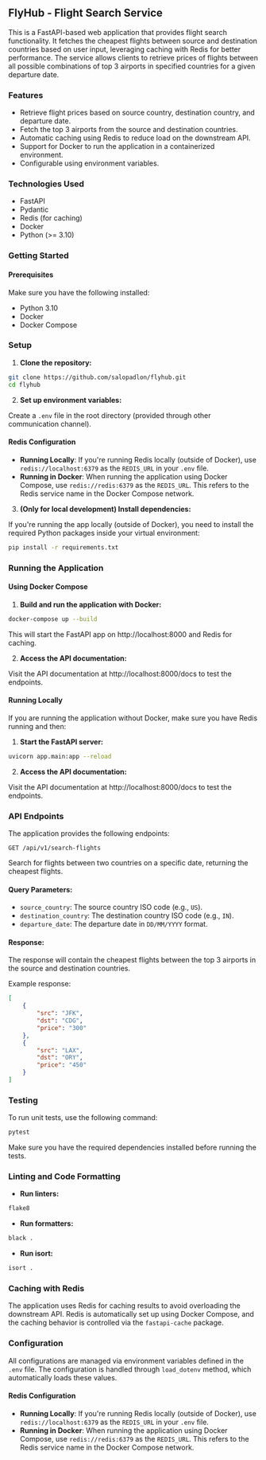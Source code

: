 ## FlyHub - Flight Search Service

This is a FastAPI-based web application that provides flight search functionality. It fetches the cheapest flights between source and destination countries based on user input, leveraging caching with Redis for better performance. The service allows clients to retrieve prices of flights between all possible combinations of top 3 airports in specified countries for a given departure date.

### Features

- Retrieve flight prices based on source country, destination country, and departure date.
- Fetch the top 3 airports from the source and destination countries.
- Automatic caching using Redis to reduce load on the downstream API.
- Support for Docker to run the application in a containerized environment.
- Configurable using environment variables. 

### Technologies Used

- FastAPI
- Pydantic
- Redis (for caching)
- Docker
- Python (>= 3.10)

### Getting Started

#### Prerequisites
Make sure you have the following installed:

- Python 3.10
- Docker
- Docker Compose

### Setup
1. **Clone the repository:**

```bash 
git clone https://github.com/salopadlon/flyhub.git 
cd flyhub
```

2. **Set up environment variables:**

Create a `.env` file in the root directory (provided through other communication channel).

#### Redis Configuration

- **Running Locally**: If you're running Redis locally (outside of Docker), use `redis://localhost:6379` as the `REDIS_URL` in your `.env` file.
- **Running in Docker**: When running the application using Docker Compose, use `redis://redis:6379` as the `REDIS_URL`. This refers to the Redis service name in the Docker Compose network.

3. **(Only for local development) Install dependencies:**

If you're running the app locally (outside of Docker), you need to install the required Python packages 
inside your virtual environment:

```bash
pip install -r requirements.txt
```

### Running the Application

#### Using Docker Compose

1. **Build and run the application with Docker:**
    
```bash
docker-compose up --build
```

This will start the FastAPI app on http://localhost:8000 and Redis for caching.

2. **Access the API documentation:**

Visit the API documentation at http://localhost:8000/docs to test the endpoints.


#### Running Locally

If you are running the application without Docker, make sure you have Redis running and then:

1. **Start the FastAPI server:**

```bash
uvicorn app.main:app --reload
```

2. **Access the API documentation:**

Visit the API documentation at http://localhost:8000/docs to test the endpoints.


### API Endpoints

The application provides the following endpoints:

`GET /api/v1/search-flights`

Search for flights between two countries on a specific date, returning the cheapest flights.

#### Query Parameters:

- `source_country`: The source country ISO code (e.g., `US`).
- `destination_country`: The destination country ISO code (e.g., `IN`).
- `departure_date`: The departure date in `DD/MM/YYYY` format.

#### Response:

The response will contain the cheapest flights between the top 3 airports in the source and destination countries.

Example response:

```json
[
    {
        "src": "JFK",
        "dst": "CDG",
        "price": "300"
    },
    {
        "src": "LAX",
        "dst": "ORY",
        "price": "450"
    }
]
```


### Testing

To run unit tests, use the following command:

```bash
pytest
```

Make sure you have the required dependencies installed before running the tests.

### Linting and Code Formatting

- **Run linters:**

```bash
flake8
```

- **Run formatters:**

```bash
black .
```

- **Run isort:**

```bash
isort .
```

### Caching with Redis

The application uses Redis for caching results to avoid overloading the downstream API. Redis is automatically 
set up using Docker Compose, and the caching behavior is controlled via the `fastapi-cache` package.

### Configuration

All configurations are managed via environment variables defined in the `.env` file. The configuration is handled 
through `load_dotenv` method, which automatically loads these values.

#### Redis Configuration

- **Running Locally**: If you're running Redis locally (outside of Docker), use `redis://localhost:6379` as the `REDIS_URL` in your `.env` file.
- **Running in Docker**: When running the application using Docker Compose, use `redis://redis:6379` as the `REDIS_URL`. This refers to the Redis service name in the Docker Compose network.

